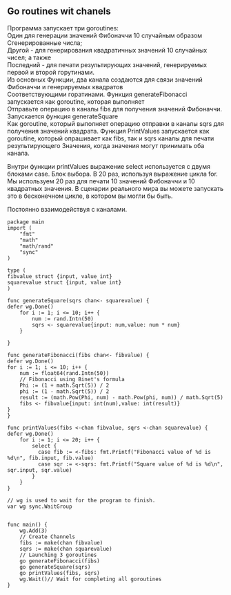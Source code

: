 ## Go routines wit chanels


Программа запускает три goroutines:    
Один для генерации значений Фибоначчи 10 случайным образом
Сгенерированные числа;   
Другой - для генерирования квадратичных значений 10 случайных чисел; а также  
Последний - для печати результирующих значений, генерируемых первой и второй горутинами.   
Из основных Функции, два канала создаются для связи значений Фибоначчи и генерируемых квадратов   
Соответствующими горатинами. Функция generateFibonacci запускается как goroutine, которая выполняет   
Отправьте операцию в каналы fibs для получения значений Фибоначчи. Запускается функция generateSquare   
Как goroutine, который выполняет операцию отправки в каналы sqrs для получения значений квадрата. 
Функция  PrintValues запускается как goroutine, который опрашивает как fibs, так и sqrs каналы для печати результирующего
Значения, когда значения могут принимать оба канала.

Внутри функции printValues выражение select используется с двумя блоками case. 
Блок выбора. В 20 раз, используя выражение цикла for. Мы используем 20 раз для печати 10 значений Фибоначчи и 10 квадратных
значения. В сценарии реального мира вы можете запускать это в бесконечном цикле, в котором вы могли бы быть.

Постоянно взаимодействуя с каналами.

```golang
package main
import (
    "fmt"
    "math"
    "math/rand"
    "sync"
)

type (
fibvalue struct {input, value int}
squarevalue struct {input, value int}
)

func generateSquare(sqrs chan<- squarevalue) {
defer wg.Done()
    for i := 1; i <= 10; i++ {
        num := rand.Intn(50)
        sqrs <- squarevalue{input: num,value: num * num}
    }

}

func generateFibonacci(fibs chan<- fibvalue) {
defer wg.Done()
for i := 1; i <= 10; i++ {
    num := float64(rand.Intn(50))
    // Fibonacci using Binet's formula
    Phi := (1 + math.Sqrt(5)) / 2
    phi := (1 - math.Sqrt(5)) / 2
    result := (math.Pow(Phi, num) - math.Pow(phi, num)) / math.Sqrt(5)
    fibs <- fibvalue{input: int(num),value: int(result)}
}
}

func printValues(fibs <-chan fibvalue, sqrs <-chan squarevalue) {
defer wg.Done()
    for i := 1; i <= 20; i++ {
        select {
          case fib := <-fibs: fmt.Printf("Fibonacci value of %d is %d\n", fib.input, fib.value)
          case sqr := <-sqrs: fmt.Printf("Square value of %d is %d\n", sqr.input, sqr.value)
        }
    }
}

// wg is used to wait for the program to finish.
var wg sync.WaitGroup


func main() {
    wg.Add(3)
    // Create Channels
    fibs := make(chan fibvalue)
    sqrs := make(chan squarevalue)
    // Launching 3 goroutines
    go generateFibonacci(fibs)
    go generateSquare(sqrs)
    go printValues(fibs, sqrs)
    wg.Wait()// Wait for completing all goroutines
}
```

